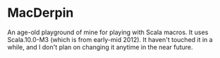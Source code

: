 MacDerpin
=========

An age-old playground of mine for playing with Scala macros.  It uses Scala.10.0-M3 (which is from early-mid 2012).  It haven't touched it in a while, and I don't plan on changing it anytime in the near future.
